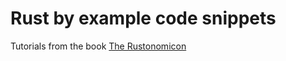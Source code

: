 # Rust by example code snippets

Tutorials from the book [The Rustonomicon](https://doc.rust-lang.org/nomiconindex.html)
